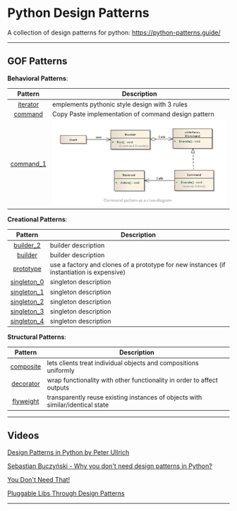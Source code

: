 # Python Design Patterns

A collection of design patterns for python: https://python-patterns.guide/

---

## GOF Patterns

__Behavioral Patterns__:

| Pattern | Description |
|:-------:| ----------- |
| [iterator](behavioral/iterator.py) | emplements pythonic style design with 3 rules |
| [command](behavioral/command.py) | Copy Paste implementation of command design pattern |
| [command_1](behavioral/command_1.py) | ![Command Design Pattern](behavioral/command-design-pattern.PNG) |

__Creational Patterns__:

| Pattern | Description |
|:-------:| ----------- |
| [builder_2](creational/builder_2.py) | builder description |
| [builder](creational/builder.py) | builder description |
| [prototype](creational/prototype.py) | use a factory and clones of a prototype for new instances (if instantiation is expensive) |
| [singleton_0](creational/singleton_0.py) | singleton description |
| [singleton_1](creational/singleton_1.py) | singleton description |
| [singleton_2](creational/singleton_2.py) | singleton description |
| [singleton_3](creational/singleton_3.py) | singleton description |
| [singleton_4](creational/singleton_4.py) | singleton description |

__Structural Patterns__:

| Pattern | Description |
|:-------:| ----------- |
| [composite](structural/composite.py) | lets clients treat individual objects and compositions uniformly |
| [decorator](structural/decorator.py) | wrap functionality with other functionality in order to affect outputs |
| [flyweight](structural/flyweight.py) | transparently reuse existing instances of objects with similar/identical state |

---

## Videos

[Design Patterns in Python by Peter Ullrich](https://www.youtube.com/watch?v=bsyjSW46TDg)

[Sebastian Buczyński - Why you don't need design patterns in Python?](https://www.youtube.com/watch?v=G5OeYHCJuv0)

[You Don't Need That!](https://www.youtube.com/watch?v=imW-trt0i9I)

[Pluggable Libs Through Design Patterns](https://www.youtube.com/watch?v=PfgEU3W0kyU)

---
